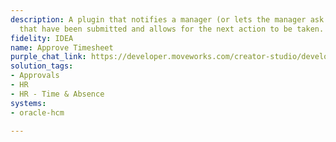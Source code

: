 ```yaml
---
description: A plugin that notifies a manager (or lets the manager ask for) time sheets
  that have been submitted and allows for the next action to be taken.
fidelity: IDEA
name: Approve Timesheet
purple_chat_link: https://developer.moveworks.com/creator-studio/developer-tools/purple-chat-builder/?workspace=%7B%22title%22%3A%22My+Workspace%22%2C%22botSettings%22%3A%7B%7D%2C%22mocks%22%3A%5B%7B%22id%22%3A157%2C%22title%22%3A%22Mock+1%22%2C%22transcript%22%3A%7B%22settings%22%3A%7B%22colorStyle%22%3A%22LIGHT%22%2C%22startTime%22%3A%2211%3A43+AM%22%2C%22defaultPerson%22%3A%22CHRIS%22%2C%22editable%22%3Atrue%7D%2C%22messages%22%3A%5B%7B%22from%22%3A%22USER%22%2C%22text%22%3A%22%3Cp%3EShow+me+all+of+the+open+time+sheets%3C%2Fp%3E%22%7D%2C%7B%22from%22%3A%22BOT%22%2C%22text%22%3A%22%E2%9C%85+Identify+user%27s+role+%3Cbr%3E%E2%9C%85+Fetch+submitted+time+sheets+needing+review+%3Cbr%3E%F0%9F%94%81+Preparing+time+sheets+for+your+review%22%7D%2C%7B%22from%22%3A%22BOT%22%2C%22text%22%3A%22Here+are+the+time+sheets+awaiting+your+review%3A%22%2C%22cards%22%3A%5B%7B%22title%22%3A%22Time+Sheet+Submission%22%2C%22text%22%3A%22%F0%9F%91%A4+%3Cb%3EEmily+Turner%3C%2Fb%3E+%3Cbr%3E+%F0%9F%93%85+%3Ci%3EApril+3rd+2024+%7C+6+hours%3C%2Fi%3E+%3Cbr%3E%F0%9F%93%9D+%3Ca+href%3D%5C%22https%3A%2F%2Fcompanyportal.com%2Ftimesheets%2FEmilyTurner%5C%22%3EReview+Submission%3C%2Fa%3E%22%7D%2C%7B%22title%22%3A%22Time+Sheet+Submission%22%2C%22text%22%3A%22%F0%9F%91%A4+%3Cb%3ELucas+Brown%3C%2Fb%3E+%3Cbr%3E+%F0%9F%93%85+%3Ci%3EApril+3rd+2024+%7C+26+hours%3C%2Fi%3E+%3Cbr%3E%F0%9F%93%9D+%3Ca+href%3D%5C%22https%3A%2F%2Fcompanyportal.com%2Ftimesheets%2FLucasBrown%5C%22%3EReview+Submission%3C%2Fa%3E%22%7D%2C%7B%22title%22%3A%22Time+Sheet+Submission%22%2C%22text%22%3A%22%F0%9F%91%A4+%3Cb%3ELucas+Brown%3C%2Fb%3E+%3Cbr%3E+%F0%9F%93%85+%3Ci%3EApril+2nd+2024+%7C+2+hours%3C%2Fi%3E+%3Cbr%3E%F0%9F%93%9D+%3Ca+href%3D%5C%22https%3A%2F%2Fcompanyportal.com%2Ftimesheets%2FLucasBrown%5C%22%3EReview+Submission%3C%2Fa%3E%22%7D%2C%7B%22buttons%22%3A%5B%7B%22style%22%3A%22PRIMARY%22%2C%22text%22%3A%22View+All+Timesheets%22%7D%2C%7B%22text%22%3A%22Approve+All%22%7D%5D%7D%5D%7D%2C%7B%22from%22%3A%22USER%22%2C%22text%22%3A%22%3Cp%3EI+think+Lucas+counted+more+hours+than+expected+between+April+2nd+and+3rd%21+%3Cbr%3E%3Cbr%3ECould+we+message+Lucas+to+correct+his+time+sheet+entries%3F%3Cbr%3E%3C%2Fp%3E%22%7D%5D%7D%7D%5D%7D
solution_tags:
- Approvals
- HR
- HR - Time & Absence
systems:
- oracle-hcm

---
```

